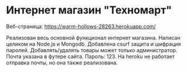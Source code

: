 # Интернет магазин "Техномарт"

Веб-страница: https://warm-hollows-28263.herokuapp.com/

Реализован весь основной функционал интернет магазина. Написан целиком на Node.js и Mongodb. Добавлена csurf защита и шифрация паролей. Добавлять/удалять товары может только администратор. Почта указана в футере сайта. Пароль: 123. На heroku не работает отправка почты, но она также реализована.


